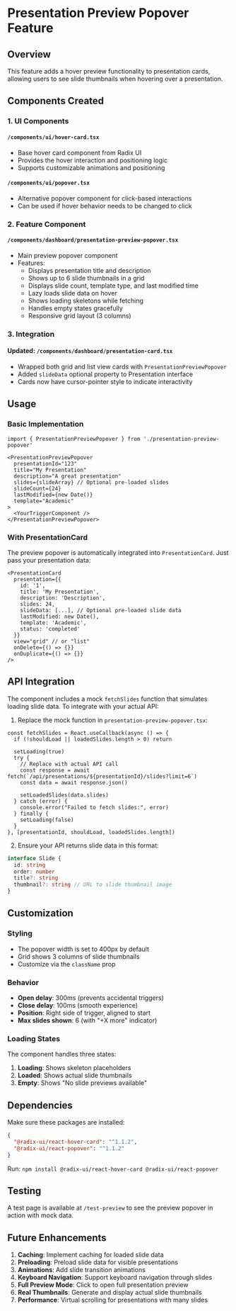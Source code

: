 # Presentation Preview Popover Feature

## Overview

This feature adds a hover preview functionality to presentation cards, allowing users to see slide thumbnails when hovering over a presentation.

## Components Created

### 1. **UI Components**

#### `/components/ui/hover-card.tsx`
- Base hover card component from Radix UI
- Provides the hover interaction and positioning logic
- Supports customizable animations and positioning

#### `/components/ui/popover.tsx`
- Alternative popover component for click-based interactions
- Can be used if hover behavior needs to be changed to click

### 2. **Feature Component**

#### `/components/dashboard/presentation-preview-popover.tsx`
- Main preview popover component
- Features:
  - Displays presentation title and description
  - Shows up to 6 slide thumbnails in a grid
  - Displays slide count, template type, and last modified time
  - Lazy loads slide data on hover
  - Shows loading skeletons while fetching
  - Handles empty states gracefully
  - Responsive grid layout (3 columns)

### 3. **Integration**

#### Updated: `/components/dashboard/presentation-card.tsx`
- Wrapped both grid and list view cards with `PresentationPreviewPopover`
- Added `slideData` optional property to Presentation interface
- Cards now have cursor-pointer style to indicate interactivity

## Usage

### Basic Implementation

```tsx
import { PresentationPreviewPopover } from './presentation-preview-popover'

<PresentationPreviewPopover
  presentationId="123"
  title="My Presentation"
  description="A great presentation"
  slides={slideArray} // Optional pre-loaded slides
  slideCount={24}
  lastModified={new Date()}
  template="Academic"
>
  <YourTriggerComponent />
</PresentationPreviewPopover>
```

### With PresentationCard

The preview popover is automatically integrated into `PresentationCard`. Just pass your presentation data:

```tsx
<PresentationCard
  presentation={{
    id: '1',
    title: 'My Presentation',
    description: 'Description',
    slides: 24,
    slideData: [...], // Optional pre-loaded slide data
    lastModified: new Date(),
    template: 'Academic',
    status: 'completed'
  }}
  view="grid" // or "list"
  onDelete={() => {}}
  onDuplicate={() => {}}
/>
```

## API Integration

The component includes a mock `fetchSlides` function that simulates loading slide data. To integrate with your actual API:

1. Replace the mock function in `presentation-preview-popover.tsx`:

```tsx
const fetchSlides = React.useCallback(async () => {
  if (!shouldLoad || loadedSlides.length > 0) return
  
  setLoading(true)
  try {
    // Replace with actual API call
    const response = await fetch(`/api/presentations/${presentationId}/slides?limit=6`)
    const data = await response.json()
    
    setLoadedSlides(data.slides)
  } catch (error) {
    console.error("Failed to fetch slides:", error)
  } finally {
    setLoading(false)
  }
}, [presentationId, shouldLoad, loadedSlides.length])
```

2. Ensure your API returns slide data in this format:

```typescript
interface Slide {
  id: string
  order: number
  title?: string
  thumbnail?: string // URL to slide thumbnail image
}
```

## Customization

### Styling

- The popover width is set to 400px by default
- Grid shows 3 columns of slide thumbnails
- Customize via the `className` prop

### Behavior

- **Open delay**: 300ms (prevents accidental triggers)
- **Close delay**: 100ms (smooth experience)
- **Position**: Right side of trigger, aligned to start
- **Max slides shown**: 6 (with "+X more" indicator)

### Loading States

The component handles three states:
1. **Loading**: Shows skeleton placeholders
2. **Loaded**: Shows actual slide thumbnails
3. **Empty**: Shows "No slide previews available"

## Dependencies

Make sure these packages are installed:

```json
{
  "@radix-ui/react-hover-card": "^1.1.2",
  "@radix-ui/react-popover": "^1.1.2"
}
```

Run: `npm install @radix-ui/react-hover-card @radix-ui/react-popover`

## Testing

A test page is available at `/test-preview` to see the preview popover in action with mock data.

## Future Enhancements

1. **Caching**: Implement caching for loaded slide data
2. **Preloading**: Preload slide data for visible presentations
3. **Animations**: Add slide transition animations
4. **Keyboard Navigation**: Support keyboard navigation through slides
5. **Full Preview Mode**: Click to open full presentation preview
6. **Real Thumbnails**: Generate and display actual slide thumbnails
7. **Performance**: Virtual scrolling for presentations with many slides